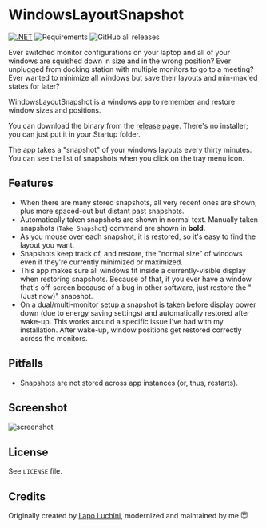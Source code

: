 # WindowsLayoutSnapshot

[![.NET](https://github.com/nefarius/WindowsLayoutSnapshot/actions/workflows/dotnet.yml/badge.svg)](https://github.com/nefarius/WindowsLayoutSnapshot/actions/workflows/dotnet.yml) ![Requirements](https://img.shields.io/badge/Requires-.NET%204.7.2-blue.svg) ![GitHub all releases](https://img.shields.io/github/downloads/nefarius/WindowsLayoutSnapshot/total)

Ever switched monitor configurations on your laptop and all of your windows are squished down in size and in the wrong position? Ever unplugged from docking station with multiple monitors to go to a meeting? Ever wanted to minimize all windows but save their layouts and min-max'ed states for later?

WindowsLayoutSnapshot is a windows app to remember and restore window sizes and positions.

You can download the binary from the [release page](../../releases).
There's no installer; you can just put it in your Startup folder.

The app takes a "snapshot" of your windows layouts every thirty minutes.  You can see the list of snapshots when you click on the tray menu icon.

## Features

* When there are many stored snapshots, all very recent ones are shown, plus more spaced-out but distant past snapshots.
* Automatically taken snapshots are shown in normal text.  Manually taken snapshots (`Take Snapshot`) command are shown in **bold**.
* As you mouse over each snapshot, it is restored, so it's easy to find the layout you want.
* Snapshots keep track of, and restore, the "normal size" of windows even if they're currently minimized or maximized.
* This app makes sure all windows fit inside a currently-visible display when restoring snapshots.  Because of that, if you ever have a window that's off-screen because of a bug in other software, just restore the "(Just now)" snapshot.
* On a dual/multi-monitor setup a snapshot is taken before display power down (due to energy saving settings) and automatically restored after wake-up. This works around a specific issue I've had with my installation. After wake-up, window positions get restored correctly across the monitors.

## Pitfalls

* Snapshots are not stored across app instances (or, thus, restarts).

## Screenshot

![screenshot](./screenshot.png)

## License

See `LICENSE` file.

## Credits

Originally created by [Lapo Luchini](https://github.com/lapo-luchini), modernized and maintained by me 😇
